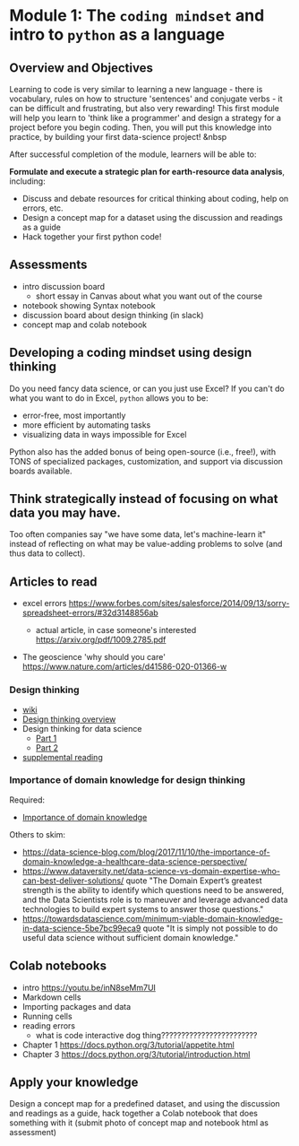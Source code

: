 # Module 1: The `coding mindset` and intro to `python` as a language

## Overview and Objectives

Learning to code is very similar to learning a new language - there is vocabulary, rules on how to structure 'sentences' and conjugate verbs - it can be difficult and frustrating, but also very rewarding! This first module will help you learn to 'think like a programmer' and design a strategy for a project before you begin coding. Then, you will put this knowledge into practice, by building your first data-science project! &nbsp  

After successful completion of the module, learners will be able to:

**Formulate and execute a strategic plan for earth-resource data analysis**, including:
- Discuss and debate resources for critical thinking about coding, help on errors, etc.
- Design a concept map for a dataset using the discussion and readings as a guide
- Hack together your first python code!

## Assessments
- intro discussion board
  - short essay in Canvas about what you want out of the course
- notebook showing Syntax notebook
- discussion board about design thinking (in slack)
- concept map and colab notebook

## Developing a coding mindset using design thinking

Do you need fancy data science, or can you just use Excel? If you can't do what you want to do in Excel, `python` allows you to be:
- error-free, most importantly
- more efficient by automating tasks
- visualizing data in ways impossible for Excel

Python also has the added bonus of being open-source (i.e., free!), with TONS of specialized packages, customization, and support via discussion boards available.

## Think strategically instead of focusing on what data you may have.
Too often companies say "we have some data, let's machine-learn it" instead of reflecting on what may be value-adding problems to solve (and thus data to collect).

## Articles to read
- excel errors https://www.forbes.com/sites/salesforce/2014/09/13/sorry-spreadsheet-errors/#32d3148856ab
  - actual article, in case someone's interested https://arxiv.org/pdf/1009.2785.pdf

- The geoscience 'why should you care' https://www.nature.com/articles/d41586-020-01366-w

### Design thinking
- [wiki](https://en.wikipedia.org/wiki/Design_thinking)
- [Design thinking overview](https://faculty.ai/blog/powering-data-science-with-design-thinking/)
- Design thinking for data science
  - [Part 1](https://www.linkedin.com/pulse/design-thinking-mindset-data-scientist-part-1-michael-taylor/)
  - [Part 2](https://www.linkedin.com/pulse/design-thinking-mindset-data-scientist-part-2-michael-taylor/)
- [supplemental reading](https://www.infoq.com/articles/data-science-organization-framework/)

### Importance of domain knowledge for design thinking
Required:
- [Importance of domain knowledge](https://www.linkedin.com/pulse/role-domain-knowledge-data-science-patrick-bangert/)

Others to skim:
- https://data-science-blog.com/blog/2017/11/10/the-importance-of-domain-knowledge-a-healthcare-data-science-perspective/
- https://www.dataversity.net/data-science-vs-domain-expertise-who-can-best-deliver-solutions/ quote "The Domain Expert’s greatest strength is the ability to identify which questions need to be answered, and the Data Scientists role is to maneuver and leverage advanced data technologies to build expert systems to answer those questions."
- https://towardsdatascience.com/minimum-viable-domain-knowledge-in-data-science-5be7bc99eca9 quote "It is simply not possible to do useful data science without sufficient domain knowledge."

## Colab notebooks
- intro https://youtu.be/inN8seMm7UI
- Markdown cells
- Importing packages and data
- Running cells
- reading errors
  - what is code interactive dog thing????????????????????????
- Chapter 1 https://docs.python.org/3/tutorial/appetite.html
- Chapter 3 https://docs.python.org/3/tutorial/introduction.html

## Apply your knowledge
Design a concept map for a predefined dataset, and using the discussion and readings as a guide, hack together a Colab notebook that does something with it (submit photo of concept map and notebook html as assessment)
